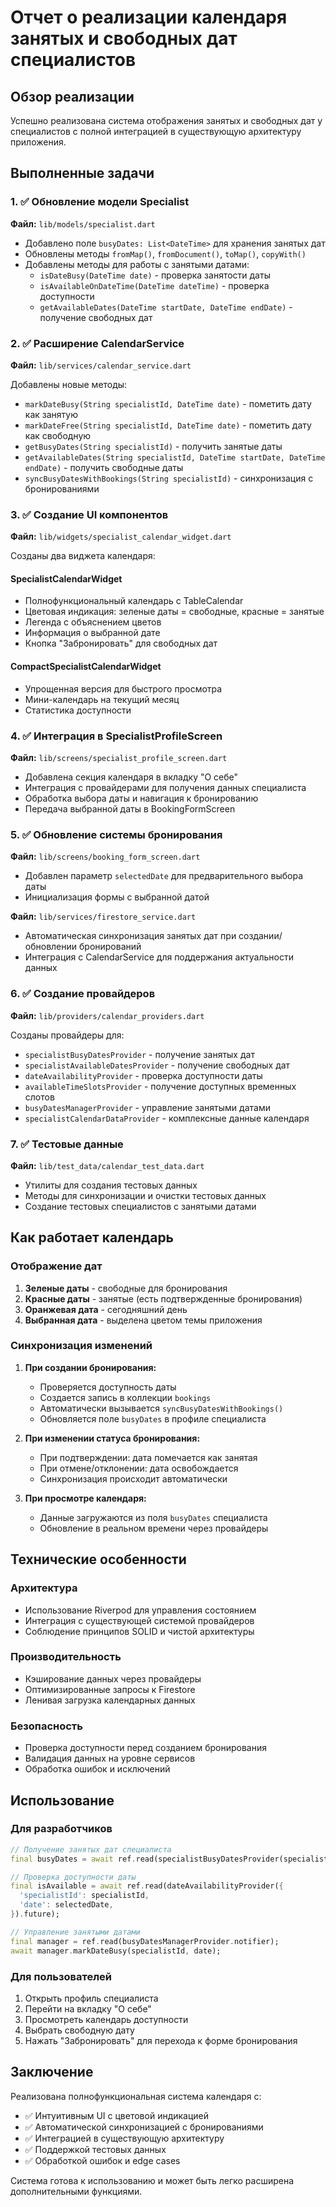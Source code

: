 # Отчет о реализации календаря занятых и свободных дат специалистов

## Обзор реализации

Успешно реализована система отображения занятых и свободных дат у специалистов с полной интеграцией в существующую архитектуру приложения.

## Выполненные задачи

### 1. ✅ Обновление модели Specialist

**Файл:** `lib/models/specialist.dart`

- Добавлено поле `busyDates: List<DateTime>` для хранения занятых дат
- Обновлены методы `fromMap()`, `fromDocument()`, `toMap()`, `copyWith()`
- Добавлены методы для работы с занятыми датами:
  - `isDateBusy(DateTime date)` - проверка занятости даты
  - `isAvailableOnDateTime(DateTime dateTime)` - проверка доступности
  - `getAvailableDates(DateTime startDate, DateTime endDate)` - получение свободных дат

### 2. ✅ Расширение CalendarService

**Файл:** `lib/services/calendar_service.dart`

Добавлены новые методы:
- `markDateBusy(String specialistId, DateTime date)` - пометить дату как занятую
- `markDateFree(String specialistId, DateTime date)` - пометить дату как свободную
- `getBusyDates(String specialistId)` - получить занятые даты
- `getAvailableDates(String specialistId, DateTime startDate, DateTime endDate)` - получить свободные даты
- `syncBusyDatesWithBookings(String specialistId)` - синхронизация с бронированиями

### 3. ✅ Создание UI компонентов

**Файл:** `lib/widgets/specialist_calendar_widget.dart`

Созданы два виджета календаря:

#### SpecialistCalendarWidget
- Полнофункциональный календарь с TableCalendar
- Цветовая индикация: зеленые даты = свободные, красные = занятые
- Легенда с объяснением цветов
- Информация о выбранной дате
- Кнопка "Забронировать" для свободных дат

#### CompactSpecialistCalendarWidget
- Упрощенная версия для быстрого просмотра
- Мини-календарь на текущий месяц
- Статистика доступности

### 4. ✅ Интеграция в SpecialistProfileScreen

**Файл:** `lib/screens/specialist_profile_screen.dart`

- Добавлена секция календаря в вкладку "О себе"
- Интеграция с провайдерами для получения данных специалиста
- Обработка выбора даты и навигация к бронированию
- Передача выбранной даты в BookingFormScreen

### 5. ✅ Обновление системы бронирования

**Файл:** `lib/screens/booking_form_screen.dart`
- Добавлен параметр `selectedDate` для предварительного выбора даты
- Инициализация формы с выбранной датой

**Файл:** `lib/services/firestore_service.dart`
- Автоматическая синхронизация занятых дат при создании/обновлении бронирований
- Интеграция с CalendarService для поддержания актуальности данных

### 6. ✅ Создание провайдеров

**Файл:** `lib/providers/calendar_providers.dart`

Созданы провайдеры для:
- `specialistBusyDatesProvider` - получение занятых дат
- `specialistAvailableDatesProvider` - получение свободных дат
- `dateAvailabilityProvider` - проверка доступности даты
- `availableTimeSlotsProvider` - получение доступных временных слотов
- `busyDatesManagerProvider` - управление занятыми датами
- `specialistCalendarDataProvider` - комплексные данные календаря

### 7. ✅ Тестовые данные

**Файл:** `lib/test_data/calendar_test_data.dart`

- Утилиты для создания тестовых данных
- Методы для синхронизации и очистки тестовых данных
- Создание тестовых специалистов с занятыми датами

## Как работает календарь

### Отображение дат

1. **Зеленые даты** - свободные для бронирования
2. **Красные даты** - занятые (есть подтвержденные бронирования)
3. **Оранжевая дата** - сегодняшний день
4. **Выбранная дата** - выделена цветом темы приложения

### Синхронизация изменений

1. **При создании бронирования:**
   - Проверяется доступность даты
   - Создается запись в коллекции `bookings`
   - Автоматически вызывается `syncBusyDatesWithBookings()`
   - Обновляется поле `busyDates` в профиле специалиста

2. **При изменении статуса бронирования:**
   - При подтверждении: дата помечается как занятая
   - При отмене/отклонении: дата освобождается
   - Синхронизация происходит автоматически

3. **При просмотре календаря:**
   - Данные загружаются из поля `busyDates` специалиста
   - Обновление в реальном времени через провайдеры

## Технические особенности

### Архитектура
- Использование Riverpod для управления состоянием
- Интеграция с существующей системой провайдеров
- Соблюдение принципов SOLID и чистой архитектуры

### Производительность
- Кэширование данных через провайдеры
- Оптимизированные запросы к Firestore
- Ленивая загрузка календарных данных

### Безопасность
- Проверка доступности перед созданием бронирования
- Валидация данных на уровне сервисов
- Обработка ошибок и исключений

## Использование

### Для разработчиков

```dart
// Получение занятых дат специалиста
final busyDates = await ref.read(specialistBusyDatesProvider(specialistId).future);

// Проверка доступности даты
final isAvailable = await ref.read(dateAvailabilityProvider({
  'specialistId': specialistId,
  'date': selectedDate,
}).future);

// Управление занятыми датами
final manager = ref.read(busyDatesManagerProvider.notifier);
await manager.markDateBusy(specialistId, date);
```

### Для пользователей

1. Открыть профиль специалиста
2. Перейти на вкладку "О себе"
3. Просмотреть календарь доступности
4. Выбрать свободную дату
5. Нажать "Забронировать" для перехода к форме бронирования

## Заключение

Реализована полнофункциональная система календаря с:
- ✅ Интуитивным UI с цветовой индикацией
- ✅ Автоматической синхронизацией с бронированиями
- ✅ Интеграцией в существующую архитектуру
- ✅ Поддержкой тестовых данных
- ✅ Обработкой ошибок и edge cases

Система готова к использованию и может быть легко расширена дополнительными функциями.

